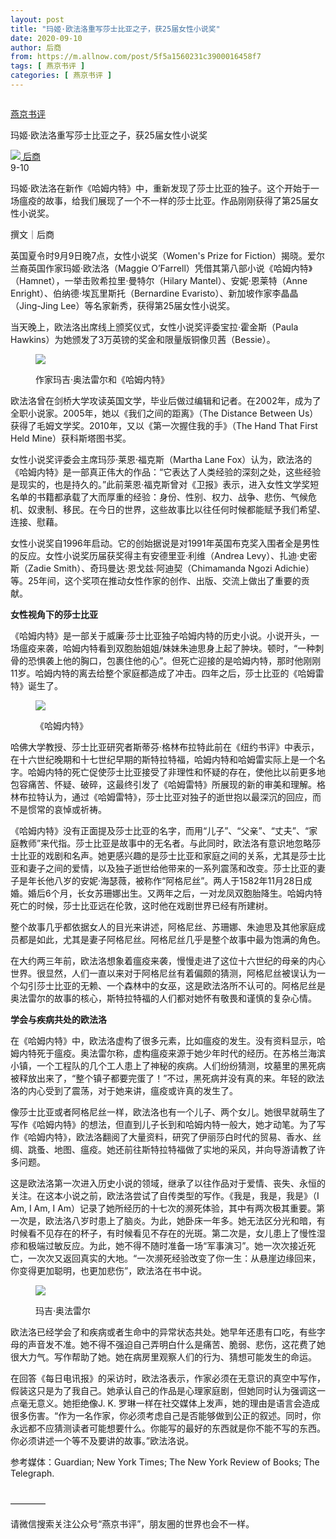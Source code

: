 ```yaml
---
layout: post
title: "玛姬·欧法洛重写莎士比亚之子，获25届女性小说奖"
date: 2020-09-10
author: 后商
from: https://m.allnow.com/post/5f5a1560231c3900016458f7
tags: [ 燕京书评 ]
categories: [ 燕京书评 ]
---
```


<div class="main" data-v-7f77c10f="" data-v-c130297e="">
 <div class="head-img-wrap" data-v-7f77c10f="">
  <img class="head-img" data-v-7f77c10f="" src=""/>
  <!-- -->
 </div>
 <div class="column-wrap" data-v-7f77c10f="">
  <p class="column" data-v-7f77c10f="">
   <a class="column-link" data-v-7f77c10f="" href="/column/199">
    燕京书评
   </a>
   <!-- -->
  </p>
  <p class="title" data-v-7f77c10f="">
   玛姬·欧法洛重写莎士比亚之子，获25届女性小说奖
  </p>
 </div>
 <div class="author-wrap" data-v-7f77c10f="">
  <div class="left" data-v-7f77c10f="">
   <a class="single-avatar" data-v-7f77c10f="" href="/user/1479932">
    <img data-v-7f77c10f="" src="//pic.allhistory.com/T1SXJCBbxg1RCvBVdK.jpg?imageView2/2/w/64"/>
   </a>
   <a class="single-name" data-v-7f77c10f="" href="/user/1479932">
    后商
   </a>
   <div class="icon" data-v-7f77c10f="">
   </div>
  </div>
  <div class="time" data-v-7f77c10f="">
   9-10
  </div>
 </div>
 <div class="abstract-wrap" data-v-7f77c10f="">
  <p class="abstract" data-v-7f77c10f="">
   玛姬·欧法洛在新作《哈姆内特》中，重新发现了莎士比亚的独子。这个开始于一场瘟疫的故事，给我们展现了一个不一样的莎士比亚。作品刚刚获得了第25届女性小说奖。
  </p>
 </div>
 <div data-v-7f77c10f="" id="article-content">
  <p>
   撰文｜后商
  </p>
  <p>
  </p>
  <p>
  </p>
  <p>
   英国夏令时9月9日晚7点，女性小说奖（Women's Prize for Fiction）揭晓。爱尔兰裔英国作家玛姬·欧法洛（Maggie O’Farrell）凭借其第八部小说《哈姆内特》（Hamnet），一举击败希拉里·曼特尔（Hilary Mantel）、安妮·恩莱特（Anne Enright）、伯纳德·埃瓦里斯托（Bernardine Evaristo）、新加坡作家李晶晶（Jing-Jing Lee）等名家新秀，获得第25届女性小说奖。
  </p>
  <p>
  </p>
  <p>
   当天晚上，欧法洛出席线上颁奖仪式，女性小说奖评委宝拉·霍金斯（Paula Hawkins）为她颁发了3万英镑的奖金和限量版铜像贝茜（Bessie）。
  </p>
  <p>
  </p>
  <figure class="image-box dls-image-block dls-media-image">
   <img src="https://img.allhistory.com/5f59f84e550c6f0001eadcdb.jpeg?imageView2/2/w/800"/>
   <figcaption class="dls-image-capture">
    <p>
     作家玛吉·奥法雷尔和《哈姆内特》
    </p>
   </figcaption>
  </figure>
  <p>
  </p>
  <p>
   欧法洛曾在剑桥大学攻读英国文学，毕业后做过编辑和记者。在2002年，成为了全职小说家。2005年，她以《我们之间的距离》（The Distance Between Us）获得了毛姆文学奖。2010年，又以《第一次握住我的手》（The Hand That First Held Mine）获科斯塔图书奖。
  </p>
  <p>
  </p>
  <p>
   女性小说奖评委会主席玛莎·莱恩·福克斯（Martha Lane Fox）认为，欧法洛的《哈姆内特》是一部真正伟大的作品：“它表达了人类经验的深刻之处，这些经验是现实的，也是持久的。”此前莱恩·福克斯曾对《卫报》表示，进入女性文学奖短名单的书籍都承载了大而厚重的经验：身份、性别、权力、战争、悲伤、气候危机、奴隶制、移民。在今日的世界，这些故事比以往任何时候都能赋予我们希望、连接、慰藉。
  </p>
  <p>
  </p>
  <p>
   女性小说奖自1996年启动。它的创始据说是对1991年英国布克奖入围者全是男性的反应。女性小说奖历届获奖得主有安德里亚·利维（Andrea Levy）、扎迪·史密斯（Zadie Smith）、奇玛曼达·恩戈兹·阿迪契（Chimamanda Ngozi Adichie）等。25年间，这个奖项在推动女性作家的创作、出版、交流上做出了重要的贡献。
  </p>
  <p>
  </p>
  <p>
   <strong>
    女性视角下的莎士比亚
   </strong>
  </p>
  <p>
  </p>
  <p>
   《哈姆内特》是一部关于威廉·莎士比亚独子哈姆内特的历史小说。小说开头，一场瘟疫来袭，哈姆内特看到双胞胎姐姐/妹妹朱迪思身上起了肿块。顿时，“一种刺骨的恐惧袭上他的胸口，包裹住他的心”。但死亡迎接的是哈姆内特，那时他刚刚11岁。哈姆内特的离去给整个家庭都造成了冲击。四年之后，莎士比亚的《哈姆雷特》诞生了。
  </p>
  <p>
  </p>
  <figure class="image-box dls-image-block dls-media-image">
   <img src="https://img.allhistory.com/5f59f928550c6f0001eadcde.jpeg?imageView2/2/w/800"/>
   <figcaption class="dls-image-capture">
    <p>
     《哈姆内特》
    </p>
   </figcaption>
  </figure>
  <p>
  </p>
  <p>
   哈佛大学教授、莎士比亚研究者斯蒂芬·格林布拉特此前在《纽约书评》中表示，在十六世纪晚期和十七世纪早期的斯特拉特福，哈姆内特和哈姆雷实际上是一个名字。哈姆内特的死亡促使莎士比亚接受了非理性和怀疑的存在，使他比以前更多地包容痛苦、怀疑、破碎，这最终引发了《哈姆雷特》所展现的新的审美和理解。格林布拉特认为，通过《哈姆雷特》，莎士比亚对独子的逝世抱以最深沉的回应，而不是惯常的哀悼或祈祷。
  </p>
  <p>
  </p>
  <p>
   《哈姆内特》没有正面提及莎士比亚的名字，而用“儿子”、“父亲”、“丈夫”、“家庭教师”来代指。莎士比亚是故事中的无名者。与此同时，欧法洛有意识地忽略莎士比亚的戏剧和名声。她更感兴趣的是莎士比亚和家庭之间的关系，尤其是莎士比亚和妻子之间的爱情，以及独子逝世给他带来的一系列震荡和改变。莎士比亚的妻子是年长他八岁的安妮·海瑟薇，被称作“阿格尼丝”。两人于1582年11月28日成婚。婚后6个月，长女苏珊娜出生。又两年之后，一对龙凤双胞胎降生。哈姆内特死亡的时候，莎士比亚远在伦敦，这时他在戏剧世界已经有所建树。
  </p>
  <p>
  </p>
  <p>
   整个故事几乎都依据女人的目光来讲述，阿格尼丝、苏珊娜、朱迪思及其他家庭成员都是如此，尤其是妻子阿格尼丝。阿格尼丝几乎是整个故事中最为饱满的角色。
  </p>
  <p>
  </p>
  <p>
   在大约两三年前，欧法洛想象着瘟疫来袭，慢慢走进了这位十六世纪的母亲的内心世界。很显然，人们一直以来对于阿格尼丝有着偏颇的猜测，阿格尼丝被误认为一个勾引莎士比亚的无赖、一个森林中的女巫，这是欧法洛所不认可的。阿格尼丝是奥法雷尔的故事的核心，斯特拉特福的人们都对她怀有敬畏和谨慎的复杂心情。
  </p>
  <p>
  </p>
  <p>
  </p>
  <p>
   <strong>
    学会与疾病共处的欧法洛
   </strong>
  </p>
  <p>
  </p>
  <p>
  </p>
  <p>
   在《哈姆内特》中，欧法洛虚构了很多元素，比如瘟疫的发生。没有资料显示，哈姆内特死于瘟疫。奥法雷尔称，虚构瘟疫来源于她少年时代的经历。在苏格兰海滨小镇，一个工程队的几个工人患上了神秘的疾病。人们纷纷猜测，坟墓里的黑死病被释放出来了，“整个镇子都要完蛋了！”不过，黑死病并没有真的来。年轻的欧法洛的内心受到了震荡，对于她来讲，瘟疫或许真的发生了。
  </p>
  <p>
  </p>
  <p>
   像莎士比亚或者阿格尼丝一样，欧法洛也有一个儿子、两个女儿。她很早就萌生了写作《哈姆内特》的想法，但直到儿子长到和哈姆内特一般大，她才动笔。为了写作《哈姆内特》，欧法洛翻阅了大量资料，研究了伊丽莎白时代的贸易、香水、丝绸、跳蚤、地图、瘟疫。她还前往斯特拉特福做了实地的采风，并向导游请教了许多问题。
  </p>
  <p>
  </p>
  <p>
   这是欧法洛第一次进入历史小说的领域，继承了以往作品对于爱情、丧失、永恒的关注。在这本小说之前，欧法洛尝试了自传类型的写作。《我是，我是，我是》（I Am, I Am, I Am）记录了她所经历的十七次的濒死体验，其中有两次极其重要。第一次是，欧法洛八岁时患上了脑炎。为此，她卧床一年多。她无法区分光和暗，有时候看不见存在的杯子，有时候看见不存在的光斑。第二次是，女儿患上了慢性湿疹和极端过敏反应。为此，她不得不随时准备一场“军事演习”。她一次次接近死亡，一次次又返回真实的大地。“一次濒死经验改变了你一生：从悬崖边缘回来，你变得更加聪明，也更加悲伤”，欧法洛在书中说。
  </p>
  <p>
  </p>
  <p>
  </p>
  <figure class="image-box dls-image-block dls-media-image">
   <img src="https://img.allhistory.com/5f59f950550c6f0001eadce0.jpg?imageView2/2/w/800"/>
   <figcaption class="dls-image-capture">
    <p>
     玛吉·奥法雷尔
    </p>
   </figcaption>
  </figure>
  <p>
  </p>
  <p>
   欧法洛已经学会了和疾病或者生命中的异常状态共处。她早年还患有口吃，有些字母的声音发不准。她不得不强迫自己弄明白什么是痛苦、脆弱、悲伤，这花费了她很大力气。写作帮助了她。她在病房里观察人们的行为、猜想可能发生的命运。
  </p>
  <p>
  </p>
  <p>
   在回答《每日电讯报》的采访时，欧法洛表示，作家必须在无意识的真空中写作，假装这只是为了我自己。她承认自己的作品是心理家庭剧，但她同时认为强调这一点毫无意义。她拒绝像J. K. 罗琳一样在社交媒体上发声，她的理由是语言会造成很多伤害。“作为一名作家，你必须考虑自己是否能够做到公正的叙述。同时，你永远都不应猜测读者可能想要什么。你能写的最好的东西就是你不能不写的东西。你必须讲述一个等不及要讲的故事。”欧法洛说。
  </p>
  <p>
  </p>
  <p>
  </p>
  <p>
   参考媒体：Guardian; New York Times; The New York Review of Books; The Telegraph.
  </p>
  <p>
  </p>
  <p>
   <br/>
   ————
  </p>
  <p>
   请微信搜索关注公众号“燕京书评”，朋友圈的世界也会不一样。
  </p>
  <p>
  </p>
 </div>
</div>

